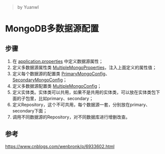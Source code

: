 > by Yuanwl

# MongoDB多数据源配置

## 步骤

1. 在 [application.properties](src/main/resources/application.properties) 中定义数据源属性；
2. 定义多数据源属性类 [MultipleMongoProperties](src/main/java/xyz/yuanwl/config/MultipleMongoProperties.java)，注入上面定义的属性值；
3. 定义每个数据源的配置类 [PrimaryMongoConfig](src/main/java/xyz/yuanwl/config/PrimaryMongoConfig.java)、[SecondaryMongoConfig](src/main/java/xyz/yuanwl/config/SecondaryMongoConfig.java)；
4. 定义多数据源配置类 [MultipleMongoConfig](src/main/java/xyz/yuanwl/config/MultipleMongoConfig.java)；
5. 定义实体类。实体类可以共用，如果不是共用的实体类，可以放在实体类包下面的子包里，比如primary、secondary；
6. 定义Repository，这个不可共用，每个数据源一套，分别放在primary、secondary下面；
7. 调用不同数据源的Repository，对不同数据库进行增删改查。

## 参考

https://www.cnblogs.com/wenbronk/p/6933602.html